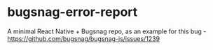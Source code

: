 # bugsnag-error-report
A minimal React Native + Bugsnag repo, as an example for this bug - https://github.com/bugsnag/bugsnag-js/issues/1239
